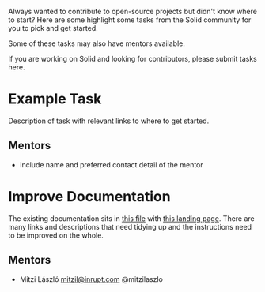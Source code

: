 Always wanted to contribute to open-source projects but didn't know where to start? Here are some highlight some tasks from the Solid community for you to pick and get started. 

Some of these tasks may also have mentors available. 

If you are working on Solid and looking for contributors, please submit tasks here. 

# Example Task 
Description of task with relevant links to where to get started. 

## Mentors
* include name and preferred contact detail of the mentor

# Improve Documentation
The existing documentation sits in [this file](https://github.com/solid/information/tree/master/documentation) with [this landing page](https://github.com/solid/information/blob/master/documentation/documentation.md). There are many links and descriptions that need tidying up and the instructions need to be improved on the whole. 

## Mentors
* Mitzi László mitzil@inrupt.com @mitzilaszlo
